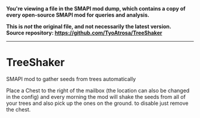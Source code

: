 **You're viewing a file in the SMAPI mod dump, which contains a copy of every open-source SMAPI mod
for queries and analysis.**

**This is _not_ the original file, and not necessarily the latest version.**  
**Source repository: https://github.com/TyoAtrosa/TreeShaker**

----

# TreeShaker
SMAPI mod to gather seeds from trees automatically

Place a Chest to the right of the mailbox (the location can also be changed in the config)
and every morning the mod will shake the seeds from all of your trees and also pick up the ones on the ground.
to disable just remove the chest.

